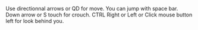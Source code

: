 Use directionnal arrows or QD for move. 
You can jump with space bar.
Down arrow or S touch for crouch.
CTRL Right or Left or Click mouse button left for look behind you.
